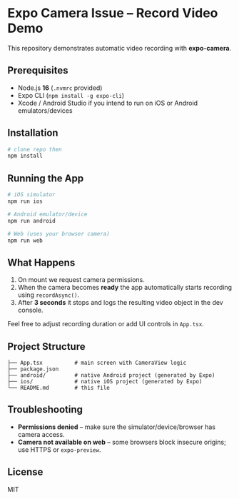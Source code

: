 # Expo Camera Issue – Record Video Demo

This repository demonstrates automatic video recording with **expo-camera**.

## Prerequisites

* Node.js **16** (`.nvmrc` provided)
* Expo CLI (`npm install -g expo-cli`)
* Xcode / Android Studio if you intend to run on iOS or Android emulators/devices

## Installation

```bash
# clone repo then
npm install
```

## Running the App

```bash
# iOS simulator
npm run ios

# Android emulator/device
npm run android

# Web (uses your browser camera)
npm run web
```

## What Happens

1. On mount we request camera permissions.
2. When the camera becomes **ready** the app automatically starts recording using `recordAsync()`.
3. After **3 seconds** it stops and logs the resulting video object in the dev console.

Feel free to adjust recording duration or add UI controls in `App.tsx`.

## Project Structure

```
├── App.tsx          # main screen with CameraView logic
├── package.json
├── android/         # native Android project (generated by Expo)
├── ios/             # native iOS project (generated by Expo)
└── README.md        # this file
```

## Troubleshooting

* **Permissions denied** – make sure the simulator/device/browser has camera access.
* **Camera not available on web** – some browsers block insecure origins; use HTTPS or `expo-preview`.

## License

MIT
